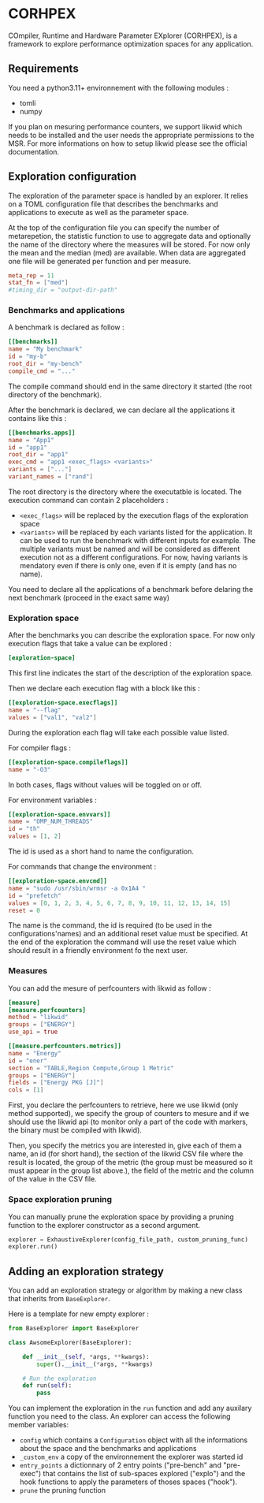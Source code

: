# CORHPEX

COmpiler, Runtime and Hardware Parameter EXplorer (CORHPEX), is a framework to explore performance optimization spaces for any application.

## Requirements

You need a python3.11+ environnement with the following modules :
- tomli
- numpy

If you plan on mesuring performance counters, we support likwid which needs to be installed and the user needs the appropriate permissions to the MSR. For more informations on how to setup likwid please see the official documentation.

## Exploration configuration

The exploration of the parameter space is handled by an explorer.
It relies on a TOML configuration file that describes the benchmarks and applications to execute as well as the parameter space.

At the top of the configuration file you can specify the number of metarepetion, the statistic function to use to aggregate data and optionally the name of the directory where the measures will be stored. For now only the mean and the median (med) are available. When data are aggregated one file will be generated per function and per measure.

``` toml
meta_rep = 11
stat_fn = ["med"]
#timing_dir = "output-dir-path"
```

### Benchmarks and applications

A benchmark is declared as follow :
``` toml
[[benchmarks]]
name = "My benchmark"
id = "my-b"
root_dir = "my-bench"
compile_cmd = "..."
```

The compile command should end in the same directory it started (the root directory of the benchmark).

After the benchmark is declared, we can declare all the applications it contains like this :

``` toml
[[benchmarks.apps]]
name = "App1"
id = "app1"
root_dir = "app1"
exec_cmd = "app1 <exec_flags> <variants>"
variants = ["..."]
variant_names = ["rand"]
```

The root directory is the directory where the executatble is located.
The execution command can contain 2 placeholders :
- `<exec_flags>` will be replaced by the execution flags of the exploration space
- `<variants>` will be replaced by each variants listed for the application. It can be used to run the benchmark with different inputs for example. The multiple variants must be named and will be considered as different execution not as a different configurations.
For now, having variants is mendatory even if there is only one, even if it is empty (and has no name).

You need to declare all the applications of a benchmark before delaring the next benchmark (proceed in the exact same way)

### Exploration space

After the benchmarks you can describe the exploration space. For now only execution flags that take a value can be explored :
``` toml
[exploration-space]
```

This first line indicates the start of the description of the exploration space.

Then we declare each execution flag with a block like this :
``` toml
[[exploration-space.execflags]]
name = "--flag"
values = ["val1", "val2"]
```

During the exploration each flag will take each possible value listed.

For compiler flags :
``` toml
[[exploration-space.compileflags]]
name = "-O3"
```

In both cases, flags without values will be toggled on or off.

For environment variables :
``` toml
[[exploration-space.envvars]]
name = "OMP_NUM_THREADS"
id = "th"
values = [1, 2]
```

The id is used as a short hand to name the configuration.

For commands that change the environment :
``` toml
[[exploration-space.envcmd]]
name = "sudo /usr/sbin/wrmsr -a 0x1A4 "
id = "prefetch"
values = [0, 1, 2, 3, 4, 5, 6, 7, 8, 9, 10, 11, 12, 13, 14, 15]
reset = 0
```
The name is the command, the id is required (to be used in the configurations'names) and an additional reset value must be specified.
At the end of the exploration the command will use the reset value which should result in a friendly environment fo the next user.

### Measures

You can add the mesure of perfcounters with likwid as follow :

``` toml
[measure]
[measure.perfcounters]
method = "likwid"
groups = ["ENERGY"]
use_api = true

[[measure.perfcounters.metrics]]
name = "Energy"
id = "ener"
section = "TABLE,Region Compute,Group 1 Metric"
groups = ["ENERGY"]
fields = ["Energy PKG [J]"]
cols = [1]
```

First, you declare the perfcounters to retrieve, here we use likwid (only method supported), we specify the group of counters to mesure and if we should use the likwid api (to monitor only a part of the code with markers, the binary must be compiled with likwid).

Then, you specify the metrics you are interested in, give each of them a name, an id (for short hand), the section of the likwid CSV file where the result is located, the group of the metric (the group must be measured so it must appear in the group list above.), the field of the metric and the column of the value in the CSV file.

### Space exploration pruning

You can manually prune the exploration space by providing a pruning function to the explorer constructor as a second argument.

``` python
explorer = ExhaustiveExplorer(config_file_path, custom_pruning_func)
explorer.run()
```

## Adding an exploration strategy

You can add an exploration strategy or algorithm by making a new class that inherits from `BaseExplorer`.

Here is a template for new empty explorer :

``` python
from BaseExplorer import BaseExplorer

class AwsomeExplorer(BaseExplorer):

    def __init__(self, *args, **kwargs):
        super().__init__(*args, **kwargs)

    # Run the exploration
    def run(self):
        pass
```

You can implement the exploration in the `run` function and add any auxilary function you need to the class.
An explorer can access the following member variables:
- `config` which contains a `Configuration` object with all the informations about the space and the benchmarks and applications
- `_custom_env` a copy of the environnement the explorer was started id
- `entry_points` a dictionnary of 2 entry points ("pre-bench" and "pre-exec") that contains the list of sub-spaces explored ("explo") and the hook functions to apply the parameters of thoses spaces ("hook").
- `prune` the pruning function
